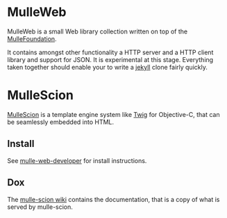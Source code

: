 # MulleWeb 

MulleWeb is a small Web library collection written on top of the [MulleFoundation](//github.com/MulleFoundation).

It contains amongst other functionality a HTTP server and a HTTP client library and support for JSON. It is experimental at
this stage. Everything taken together should enable your to write a [jekyll](https://jekyllrb.com/) clone fairly quickly.

# MulleScion 

[MulleScion](//github.com/MulleWeb/MulleScion) is a template engine system like [Twig](https://twig.symfony.com/) for Objective-C, that can be seamlessly embedded into HTML. 

## Install

See [mulle-web-developer](//github.com/MulleWeb/mulle-web-developer) for install instructions.

## Dox

The [mulle-scion wiki](//github.com/MulleWeb/mulle-scion/wiki) contains the documentation, that
is a copy of what is served by mulle-scion.

